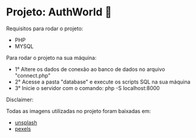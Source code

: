 # Projeto: AuthWorld 🚀

Requisitos para rodar o projeto:
- PHP
- MYSQL

Para rodar o projeto na sua máquina:
- 1° Altere os dados de conexão ao banco de dados no arquivo "connect.php"
- 2° Acesse a pasta "database" e execute os scripts SQL na sua máquina
- 3° Inicie o servidor com o comando: php -S localhost:8000

Disclaimer:

Todas as imagens utilizadas no projeto foram baixadas em:

- [unsplash](https://unsplash.com/)
- [pexels](https://www.pexels.com/pt-br/)
